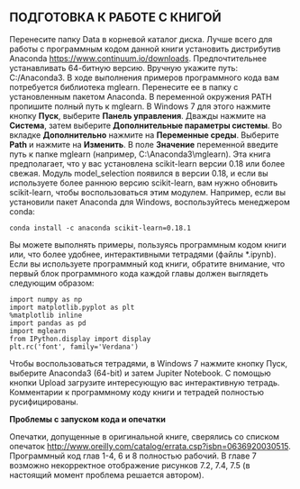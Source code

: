 ﻿

**ПОДГОТОВКА К РАБОТЕ С КНИГОЙ**
------

Перенесите папку Data в корневой каталог диска.
Лучше всего для работы с программным кодом данной книги установить дистрибутив Anaconda https://www.continuum.io/downloads.
Предпочтительнее устанавливать 64-битную версию. Вручную укажите путь: C:/Anaconda3.
В ходе выполнения примеров программного кода вам потребуется библиотека mglearn. Перенесите ее в папку с установленным пакетом Anaconda. В переменной окружения PATH пропишите полный путь к mglearn. В Windows 7 для этого нажмите кнопку **Пуск**, выберите **Панель управления**. Дважды нажмите на **Система**, затем выберите **Дополнительные параметры системы**. Во вкладке **Дополнительно** нажмите на **Переменные среды**. Выберите **Path** и нажмите на **Изменить**. В поле **Значение** переменной введите путь к папке mglearn (например, C:\Anaconda3\mglearn).
Эта книга предполагает, что у вас установлена scikit-learn версии 0.18 или более свежая. Модуль model_selection появился в версии 0.18, и если вы используете более раннюю версию scikit-learn, вам нужно обновить scikit-learn, чтобы воспользоваться этим модулем. Например, если вы установили пакет Anaconda для Windows, воспользуйтесь менеджером conda: 

    conda install -c anaconda scikit-learn=0.18.1

Вы можете выполнять примеры, пользуясь программным кодом книги или, что более удобнее, интерактивными тетрадями  (файлы *.ipynb). Если вы используете программный код книги, обратите внимание, что первый блок программного кода каждой главы должен выглядеть следующим образом:

    import numpy as np
    import matplotlib.pyplot as plt
    %matplotlib inline
    import pandas as pd
    import mglearn
    from IPython.display import display
    plt.rc('font', family='Verdana')


Чтобы воспользоваться тетрадями, в Windows 7 нажмите кнопку Пуск, выберите Anaconda3 (64-bit) и затем Jupiter Notebook. С помощью кнопки Upload загрузите интересующую вас интерактивную тетрадь. Комментарии к программному коду книги и тетрадей полностью русифицированы. 

**Проблемы с запуском кода и опечатки**

Опечатки, допущенные в оригинальной книге, сверялись со списком опечаток http://www.oreilly.com/catalog/errata.csp?isbn=0636920030515.
Программный код глав 1-4, 6 и 8 полностью рабочий. В главе 7 возможно некорректное отображение рисунков 7.2, 7.4, 7.5 (в настоящий момент проблема решается автором).

